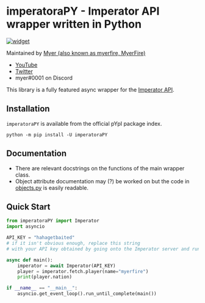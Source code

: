 # imperatoraPY - Imperator API wrapper written in Python

[![widget](https://inv.wtf/widget/myerfire)](https://myer.wtf/discord)

Maintained by [Myer (also known as myerfire, MyerFire)](https://github.com/myerfire)

- [YouTube](https://myer.wtf/youtube)
- [Twitter](https://myer.wtf/twitter)
- myer#0001 on Discord

This library is a fully featured async wrapper for the [Imperator API](https://docs.imperator.network/api). 

## Installation

`imperatoraPY` is available from the official pYpI package index.

`python -m pip install -U imperatoraPY`

## Documentation

- There are relevant docstrings on the functions of the main wrapper class.
- Object attribute documentation may (?) be worked on but the code
  in [objects.py](https://github.com/MyerFire/imperatoraPY/blob/master/lastfmpy/objects.py) is easily readable.

## Quick Start

```python
from imperatoraPY import Imperator
import asyncio

API_KEY = "hahagetbaited"
# if it isn't obvious enough, replace this string 
# with your API key obtained by going onto the Imperator server and running /api

async def main():
    imperator = await Imperator(API_KEY)
    player = imperator.fetch.player(name="myerfire")
    print(player.nation)

if __name__ == "__main__":
    asyncio.get_event_loop().run_until_complete(main())
```